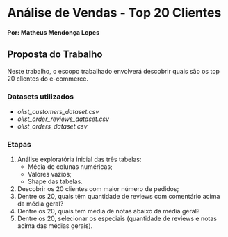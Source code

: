 # Análise de Vendas - Top 20 Clientes
#### Por: Matheus Mendonça Lopes
## Proposta do Trabalho
Neste trabalho, o escopo trabalhado envolverá descobrir quais são os top 20 clientes do e-commerce.
### Datasets utilizados
* _olist_customers_dataset.csv_
* _olist_order_reviews_dataset.csv_
* _olist_orders_dataset.csv_
### Etapas
1. Análise exploratória inicial das três tabelas:
    - Média de colunas numéricas;
    - Valores vazios;
    - Shape das tabelas.
2. Descobrir os 20 clientes com maior número de pedidos;
3. Dentre os 20, quais têm quantidade de reviews com comentário acima da média geral?
4. Dentre os 20, quais tem média de notas abaixo da média geral?
5. Dentre os 20, selecionar os especiais (quantidade de reviews e notas acima das médias gerais).

